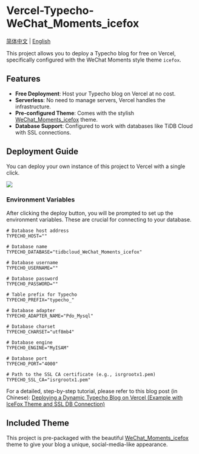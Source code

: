 # Vercel-Typecho-WeChat_Moments_icefox

[简体中文](README_zh-CN.md) | [English](README.md)

This project allows you to deploy a Typecho blog for free on Vercel, specifically configured with the WeChat Moments style theme `icefox`.

## Features

- **Free Deployment**: Host your Typecho blog on Vercel at no cost.
- **Serverless**: No need to manage servers, Vercel handles the infrastructure.
- **Pre-configured Theme**: Comes with the stylish [WeChat_Moments_icefox](https://github.com/qixing-jk/icefox) theme.
- **Database Support**: Configured to work with databases like TiDB Cloud with SSL connections.

## Deployment Guide

You can deploy your own instance of this project to Vercel with a single click.

<a href="https://vercel.com/new/import?s=https://github.com/qixing-jk/Vercel-Typecho-WeChat_Moments_icefox&hasTrialAvailable=1&showOptionalTeamCreation=false&project-name=vercel-typecho-we-chat-moments-icefox&framework=other&totalProjects=1&remainingProjects=1"><img src="https://vercel.com/button"></a>

### Environment Variables

After clicking the deploy button, you will be prompted to set up the environment variables. These are crucial for connecting to your database.

```dotenv
# Database host address
TYPECHO_HOST=""

# Database name
TYPECHO_DATABASE="tidbcloud_WeChat_Moments_icefox"

# Database username
TYPECHO_USERNAME=""

# Database password
TYPECHO_PASSWORD=""

# Table prefix for Typecho
TYPECHO_PREFIX="typecho_"

# Database adapter
TYPECHO_ADAPTER_NAME="Pdo_Mysql"

# Database charset
TYPECHO_CHARSET="utf8mb4"

# Database engine
TYPECHO_ENGINE="MyISAM"

# Database port
TYPECHO_PORT="4000"

# Path to the SSL CA certificate (e.g., isrgrootx1.pem)
TYPECHO_SSL_CA="isrgrootx1.pem"
```

For a detailed, step-by-step tutorial, please refer to this blog post (in Chinese):
[Deploying a Dynamic Typecho Blog on Vercel (Example with IceFox Theme and SSL DB Connection)](https://blog.qixing1217.top/article/8879698e-363b-407a-9ec4-72f713c4e0bd)

## Included Theme

This project is pre-packaged with the beautiful [WeChat_Moments_icefox](https://github.com/qixing-jk/icefox) theme to give your blog a unique, social-media-like appearance.